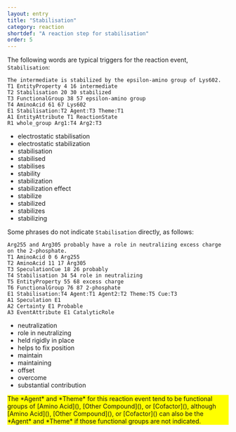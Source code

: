 ```yaml
---
layout: entry
title: "Stabilisation"
category: reaction
shortdef: "A reaction step for stabilisation"
order: 5
---
```


The following words are typical triggers for the reaction event,
`Stabilisation`:

~~~ ann
The intermediate is stabilized by the epsilon-amino group of Lys602.
T1 EntityProperty 4 16 intermediate
T2 Stabilisation 20 30 stabilized
T3 FunctionalGroup 38 57 epsilon-amino group
T4 AminoAcid 61 67 Lys602
E1 Stabilisation:T2 Agent:T3 Theme:T1
A1 EntityAttribute T1 ReactionState
R1 whole_group Arg1:T4 Arg2:T3
~~~

- electrostatic stabilisation
- electrostatic stabilization
- stabilisation
- stabilised
- stabilises
- stability
- stabilization
- stabilization effect
- stabilize
- stabilized
- stabilizes
- stabilizing

Some phrases do not indicate `Stabilisation` directly, as follows:

~~~ ann
Arg255 and Arg305 probably have a role in neutralizing excess charge on the 2-phosphate.
T1 AminoAcid 0 6 Arg255
T2 AminoAcid 11 17 Arg305
T3 SpeculationCue 18 26 probably
T4 Stabilisation 34 54 role in neutralizing
T5 EntityProperty 55 68 excess charge
T6 FunctionalGroup 76 87 2-phosphate
E1 Stabilisation:T4 Agent:T1 Agent2:T2 Theme:T5 Cue:T3
A1 Speculation E1
A2 Certainty E1 Probable
A3 EventAttribute E1 CatalyticRole
~~~

- neutralization
- role in neutralizing
- held rigidly in place
- helps to fix position
- maintain
- maintaining
- offset
- overcome
- substantial contribution

<div style="background-color: yellow" markdown="1">
The *Agent* and *Theme* for this reaction event tend to be functional
groups of [Amino Acid](), [Other Compound](), or [Cofactor](), although
[Amino Acid](), [Other Compound](), or [Cofactor]() can also be the
*Agent* and *Theme* if those functional groups are not indicated.
</div>
